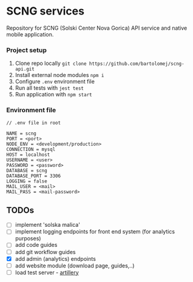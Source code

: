 # SCNG services

Repository for SCNG (Solski Center Nova Gorica) API service and 
native mobile application.

### Project setup
1. Clone repo locally `git clone https://github.com/bartolomej/scng-api.git`
2. Install external node modules `npm i`
3. Configure `.env` environment file
4. Run all tests with `jest test`
5. Run application with `npm start`

### Environment file

```
// .env file in root

NAME = scng
PORT = <port>
NODE_ENV = <development/production>
CONNECTION = mysql
HOST = localhost
USERNAME = <user>
PASSWORD = <password>
DATABASE = scng
DATABASE_PORT = 3306
LOGGING = false
MAIL_USER = <mail>
MAIL_PASS = <mail-password>
```



## TODOs
- [ ] implement 'solska malica'
- [ ] implement logging endpoints for front end system (for analytics purposes)
- [ ] add code guides
- [ ] add git workflow guides
- [x] add admin (analytics) endpoints
- [ ] add website module (download page, guides,..)
- [ ] load test server - [artillery](https://artillery.io/)
